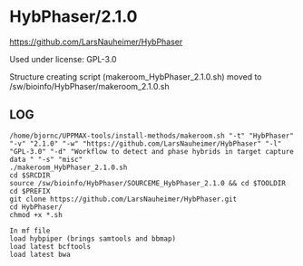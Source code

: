 HybPhaser/2.1.0
========================

<https://github.com/LarsNauheimer/HybPhaser>

Used under license:
GPL-3.0


Structure creating script (makeroom_HybPhaser_2.1.0.sh) moved to /sw/bioinfo/HybPhaser/makeroom_2.1.0.sh

LOG
---

    /home/bjornc/UPPMAX-tools/install-methods/makeroom.sh "-t" "HybPhaser" "-v" "2.1.0" "-w" "https://github.com/LarsNauheimer/HybPhaser" "-l" "GPL-3.0" "-d" "Workflow to detect and phase hybrids in target capture data " "-s" "misc"
    ./makeroom_HybPhaser_2.1.0.sh
    cd $SRCDIR
    source /sw/bioinfo/HybPhaser/SOURCEME_HybPhaser_2.1.0 && cd $TOOLDIR
    cd $PREFIX
    git clone https://github.com/LarsNauheimer/HybPhaser.git
    cd HybPhaser/
    chmod +x *.sh

    In mf file
    load hybpiper (brings samtools and bbmap)
    load latest bcftools
    load latest bwa
